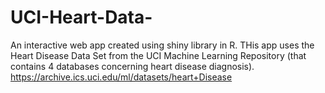 # UCI-Heart-Data-

An interactive web app created using shiny library in R. 
THis app uses the Heart Disease Data Set from the UCI Machine Learning Repository (that contains 4 databases concerning heart disease diagnosis).  https://archive.ics.uci.edu/ml/datasets/heart+Disease
